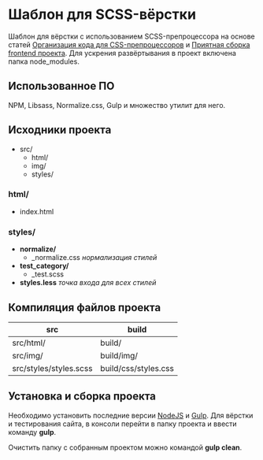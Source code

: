 # Шаблон для SCSS-вёрстки

Шаблон для вёрстки с использованием SCSS-препроцессора на основе статей [Организация кода для CSS-препроцессоров](https://canonium.com/articles/organizing-code-in-project) и [Приятная сборка frontend проекта](https://habrahabr.ru/post/250569/). Для ускрения развёртывания в проект включена папка node_modules.

## Использованное ПО

NPM, Libsass, Normalize.css, Gulp и множество утилит для него.

## Исходники проекта

* src/
  * html/
  * img/
  * styles/

### html/

* index.html

### styles/

* **normalize/**
  * _normalize.css _нормализация стилей_
* **test_category/** 
  * _test.scss
* **styles.less** _точка входа для всех стилей_

## Компиляция файлов проекта

src | build
--- | ---
src/html/ | build/
src/img/ | build/img/
src/styles/styles.scss | build/css/styles.css

## Установка и сборка проекта

Необходимо установить последние версии [NodeJS](https://nodejs.org/en/download/) и [Gulp](http://gulpjs.com/). Для вёрстки и тестирования сайта, в консоли перейти в папку проекта и ввести команду **gulp**.

Очистить папку с собранным проектом можно командой **gulp clean**.